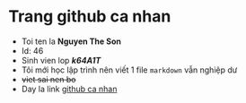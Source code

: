 # Trang github ca nhan

- Toi ten la **Nguyen The Son** 
- Id: 46 
- Sinh vien lop _**k64A1T**_
- Tôi mới học lập trình nên viết 1 file `markdown` vẫn nghiệp dư
- ~~viet sai nen bo~~
- Day la link [github ca nhan](https://github.com/thesonofdq7701)
